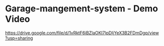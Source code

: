 # Garage-mangement-system - Demo Video
https://drive.google.com/file/d/1vRktF6iBZlaOKI7lpDIjYeX3B2FDmDgp/view?usp=sharing
